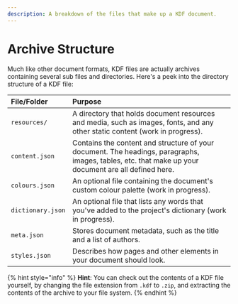 ```yaml
---
description: A breakdown of the files that make up a KDF document.
---
```


# Archive Structure

Much like other document formats, KDF files are actually archives containing
several sub files and directories. Here's a peek into the directory structure of
a KDF file:

| File/Folder | Purpose |
| :--- | :--- |
| `resources/` | A directory that holds document resources and media, such as images, fonts, and any other static content \(work in progress\). |
| `content.json` | Contains the content and structure of your document. The headings, paragraphs, images, tables, etc. that make up your document are all defined here. |
| `colours.json` | An optional file containing the document's custom colour palette \(work in progress\). |
| `dictionary.json` | An optional file that lists any words that you've added to the project's dictionary \(work in progress\). |
| `meta.json` | Stores document metadata, such as the title and a list of authors.  |
| `styles.json` | Describes how pages and other elements in your document should look.  |

{% hint style="info" %}
**Hint**: You can check out the contents of a KDF file yourself, by changing the
file extension from `.kdf` to `.zip`, and extracting the contents of the archive
to your file system.
{% endhint %}